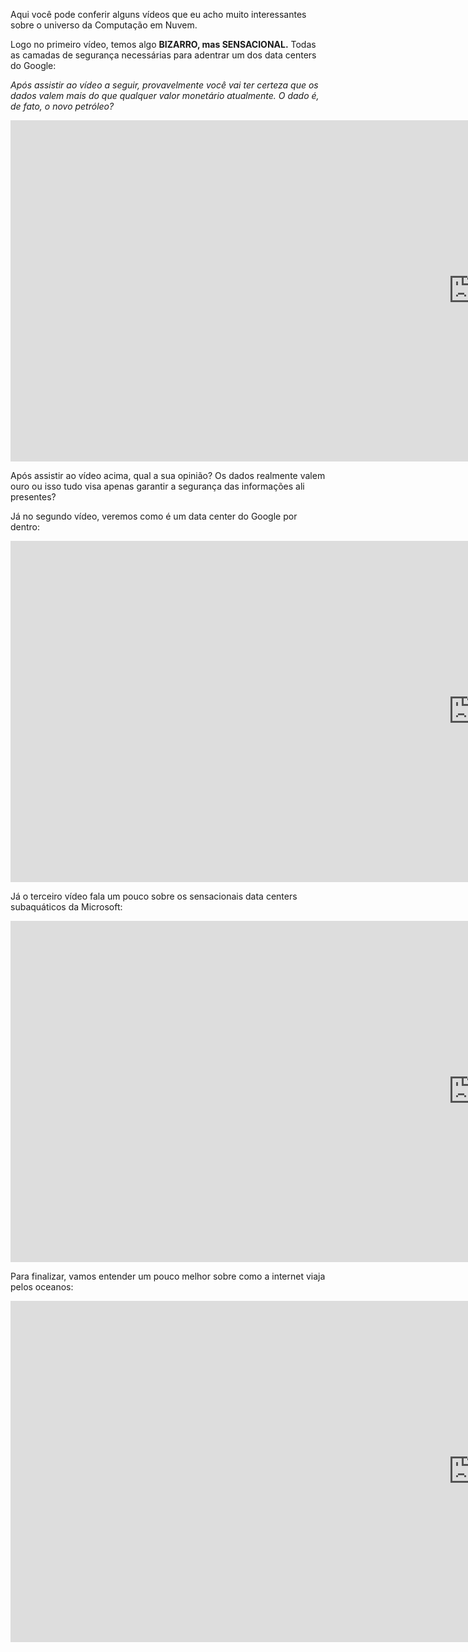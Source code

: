 Aqui você pode conferir alguns vídeos que eu acho muito interessantes sobre o universo da Computação em Nuvem.


Logo no primeiro vídeo, temos algo **BIZARRO, mas SENSACIONAL.** Todas as camadas de segurança necessárias para adentrar um dos data centers do Google:

_Após assistir ao vídeo a seguir, provavelmente você vai ter certeza que os dados valem mais do que qualquer valor monetário atualmente. O dado é, de fato, o novo petróleo?_

<iframe width="1480" height="546" src="https://www.youtube.com/embed/kd33UVZhnAA" title="Google Data Center Security: 6 Layers Deep" frameborder="0" allow="accelerometer; autoplay; clipboard-write; encrypted-media; gyroscope; picture-in-picture; web-share" allowfullscreen></iframe>

Após assistir ao vídeo acima, qual a sua opinião? Os dados realmente valem ouro ou isso tudo visa apenas garantir a segurança das informações ali presentes?

Já no segundo vídeo, veremos como é um data center do Google por dentro:

<!-- - Abra o youtube :arrow_right: clique com botão direito no vídeo :arrow_right: copia código de incorporação: -->

<iframe width="1480" height="546" src="https://www.youtube.com/embed/XZmGGAbHqa0" title="Inside a Google data center" frameborder="0" allow="accelerometer; autoplay; clipboard-write; encrypted-media; gyroscope; picture-in-picture; web-share" allowfullscreen></iframe>

<!-- !!! tip
Eu ajusto o tamanho do vídeo `width`/`height` para não ficar gigante na página
 -->


Já o terceiro vídeo fala um pouco sobre os sensacionais data centers subaquáticos da Microsoft:

<!-- - Abra o youtube :arrow_right: clique com botão direito no vídeo :arrow_right: copia código de incorporação: -->

<iframe width="1480" height="546" src="https://www.youtube.com/embed/Peyjmea2zlE" title="Por Que a Microsoft Tem Data Centers Subaquáticos?" frameborder="0" allow="accelerometer; autoplay; clipboard-write; encrypted-media; gyroscope; picture-in-picture; web-share" allowfullscreen></iframe>

<!-- !!! tip
Eu ajusto o tamanho do vídeo `width`/`height` para não ficar gigante na página
 -->

Para finalizar, vamos entender um pouco melhor sobre como a internet viaja pelos oceanos:

<!-- - Abra o youtube :arrow_right: clique com botão direito no vídeo :arrow_right: copia código de incorporação: -->

<iframe width="1480" height="546" src="https://www.youtube.com/embed/J3izjdCOmBM" title="Como a Internet Viaja Pelos Oceanos" frameborder="0" allow="accelerometer; autoplay; clipboard-write; encrypted-media; gyroscope; picture-in-picture; web-share" allowfullscreen></iframe>

<!-- !!! tip
Eu ajusto o tamanho do vídeo `width`/`height` para não ficar gigante na página
 -->

